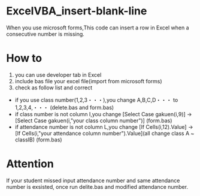 # ExcelVBA_insert-blank-line
When you use microsoft forms,This code can insert a row in Excel when a consecutive number is missing.
# How to
1. you can use developer tab in Excel
2. include bas file your excel file(import from microsoft forms)
3. check as follow list and correct
  - if you use class number(1,2,3・・・),you change A,B,C,D・・・ to 1,2,3,4,・・・ (delete.bas and form.bas)
  - if class number is not column I,you change [Select Case gakuen(i,9)] -> [Select Case gakuen(i,"your class column number")] (form.bas)
  - if attendance number is not column L,you change [If Cells(i,12).Value] -> [If Cells(i,"your attendance column number").Value](all change class A ~ classIB) (form.bas)
# Attention
If your student missed input attendance number and same attendance number is exsisted, once run delite.bas and modified attendance number.  
